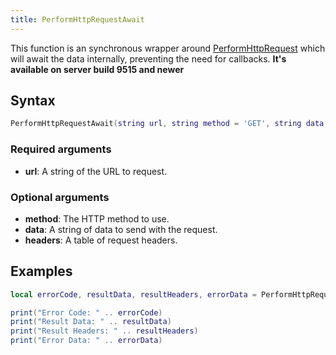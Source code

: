 ```yaml
---
title: PerformHttpRequestAwait
---
```


This function is an synchronous wrapper around [PerformHttpRequest](/docs/scripting-reference/runtimes/lua/functions/PerformHttpRequest) which will await the data internally, preventing the need for callbacks. **It's available on server build 9515 and newer**

Syntax
------

```lua
PerformHttpRequestAwait(string url, string method = 'GET', string data = '', table headers = {}, table options = { followLocation = true })
```

### Required arguments
- **url**: A string of the URL to request.

### Optional arguments
- **method**: The HTTP method to use.
- **data**: A string of data to send with the request.
- **headers**: A table of request headers.

Examples
--------

```lua
local errorCode, resultData, resultHeaders, errorData = PerformHttpRequestAwait("http://some-cool-url.here/some-important-document.txt")

print("Error Code: " .. errorCode)
print("Result Data: " .. resultData)
print("Result Headers: " .. resultHeaders)
print("Error Data: " .. errorData)
```
